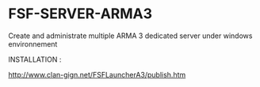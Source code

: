 FSF-SERVER-ARMA3
================

Create and administrate multiple  ARMA 3 dedicated server under windows environnement

INSTALLATION :

http://www.clan-gign.net/FSFLauncherA3/publish.htm
